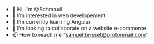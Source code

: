- 👋 Hi, I’m @Schmoull
- 👀 I’m interested in web developement
- 🌱 I’m currently learning Angular
- 💞️ I’m looking to collaborate on a website e-commerce
- 📫 How to reach me "samuel.brisset@protonmail.com"
